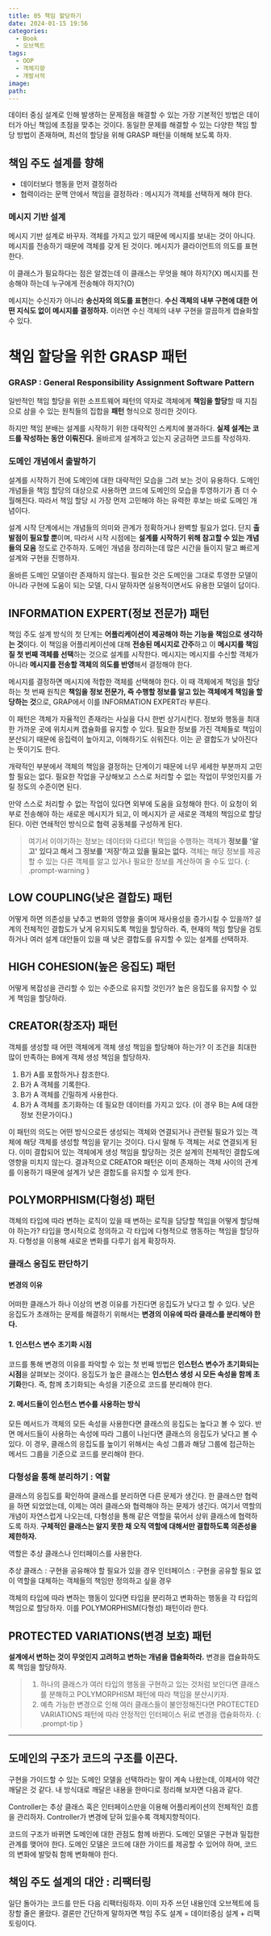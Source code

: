 ```yaml
---
title: 05 책임 할당하기
date: 2024-01-15 19:56
categories:
  - Book
  - 오브젝트
tags:
  - OOP
  - 객체지향
  - 개발서적
image: 
path:
---
```


데이터 중심 설계로 인해 발생하는 문제점을 해결할 수 있는 가장 기본적인 방법은 데이터가 아닌 책임에 초점을 맞추는 것이다. 동일한 문제를 해결할 수 있는 다양한 책임 할당 방법이 존재하며, 최선의 할당을 위해 GRASP 패턴을 이해해 보도록 하자.

## 책임 주도 설계를 향해
+ 데이터보다 행동을 먼저 결정하라
+ 협력이라는 문맥 안에서 책임을 결정하라 : 메시지가 객체를 선택하게 해야 한다.

### 메시지 기반 설계
메시지 기반 설계로 바꾸자. 객체를 가지고 있기 때문에 메시지를 보내는 것이 아니다. 메시지를 전송하기 때문에 객체를 갖게 된 것이다. 메시지가 클라이언트의 의도를 표현한다.

>
이 클래스가 필요하다는 점은 알겠는데 이 클래스는 무엇을 해야 하지?(X)
메시지를 전송해야 하는데 누구에게 전송해야 하지?(O)

메시지는 수신자가 아니라 **송신자의 의도를 표현**한다. **수신 객체의 내부 구현에 대한 어떤 지식도 없이 메시지를 결정하자.** 이러면 수신 객체의 내부 구현을 깔끔하게 캡슐화할 수 있다.

# 책임 할당을 위한 GRASP 패턴
### GRASP : General Responsibility Assignment Software Pattern
일반적인 책임 할당을 위한 소프트웨어 패턴의 약자로 객체에게 **책임을 할당**할 때 지침으로 삼을 수 있는 원칙들의 집합을 **패턴** 형식으로 정리한 것이다.

하지만 책임 분배는 설계를 시작하기 위한 대략적인 스케치에 불과하다. **실제 설계는 코드를 작성하는 동안 이뤄진다.** 올바르게 설계하고 있는지 궁금하면 코드를 작성하자.

### 도메인 개념에서 출발하기
설계를 시작하기 전에 도메인에 대한 대략적인 모습을 그려 보는 것이 유용하다. 도메인 개념들을 책임 할당의 대상으로 사용하면 코드에 도메인의 모습을 투영하기가 좀 더 수월해진다. 따라서 책임 할당 시 가장 먼저 고민해야 하는 유력한 후보는 바로 도메인 개념이다.

설계 시작 단계에서는 개념들의 의미와 관계가 정확하거나 완벽할 필요가 없다. 단지 **출발점이 필요할 뿐**이며, 따라서 시작 시점에는 **설계를 시작하기 위해 참고할 수 있는 개념들의 모음** 정도로 간주하자. 도메인 개념을 정리하는데 많은 시간을 들이지 말고 빠르게 설계와 구현을 진행하자.

올바른 도메인 모델이란 존재하지 않는다. 필요한 것은 도메인을 그대로 투영한 모델이 아니라 구현에 도움이 되는 모델, 다시 말하자면 실용적이면서도 유용한 모델이 답이다.

## INFORMATION EXPERT(정보 전문가) 패턴
책임 주도 설계 방식의 첫 단계는 **어플리케이션이 제공해야 하는 기능을 책임으로 생각하는 것**이다. 이 책임을 어플리케이션에 대해 **전송된 메시지로 간주**하고 이 **메시지를 책임질 첫 번째 객체를 선택**하는 것으로 설계를 시작한다. 메시지는 메시지를 수신할 객체가 아니라 **메시지를 전송할 객체의 의도를 반영**해서 결정해야 한다.

메시지를 결정하면 메시지에 적합한 객체를 선택해야 한다. 이 때 객체에게 책임을 할당하는 첫 번째 원칙은  **책임을 정보 전문가, 즉 수행할 정보를 알고 있는 객체에게 책임을 할당하는 것**으로, GRAP에서 이를 INFORMATION EXPERT라 부른다.

이 패턴은 객체가 자율적인 존재라는 사실을 다시 한번 상기시킨다. 정보와 행동을 최대한 가까운 곳에 위치시켜 캡슐화를 유지할 수 있다. 필요한 정보를 가진 객체들로 책임이 분산되기 때문에 응집력이 높아지고, 이해하기도 쉬워진다. 이는 곧 결합도가 낮아진다는 뜻이기도 한다.

개략적인 부분에서 객체의 책임을 결정하는 단계이기 때문에 너무 세세한 부분까지 고민할 필요는 없다. 필요한 작업을 구상해보고 스스로 처리할 수 없는 작업이 무엇인지를 가릴 정도의 수준이면 된다.

만약 스스로 처리할 수 없는 작업이 있다면 외부에 도움을 요청해야 한다. 이 요청이 외부로 전송해야 하는 새로운 메시지가 되고, 이 메시지가 곧 새로운 객체의 책임으로 할당된다. 이런 연쇄적인 방식으로 협력 공동체를 구성하게 된다.

> 여기서 이야기하는 정보는 데이터와 다르다! 책임을 수행하는 객체가 **정보를 '알고' 있다고 해서 그 정보를 '저장'하고 있을 필요는 없다.** 객체는 해당 정보를 제공할 수 있는 다른 객체를 알고 있거나 필요한 정보를 계산하여 줄 수도 있다.
{: .prompt-warning }

## LOW COUPLING(낮은 결합도) 패턴
어떻게 하면 의존성을 낮추고 변화의 영향을 줄이며 재사용성을 증가시킬 수 있을까? 설계의 전체적인 결합도가 낮게 유지되도록 책임을 할당하라.
즉, 현재의 책임 할당을 검토하거나 여러 설계 대안들이 있을 때 낮은 결합도를 유지할 수 있는 설계를 선택하자.

## HIGH COHESION(높은 응집도) 패턴
어떻게 복잡성을 관리할 수 있는 수준으로 유지할 것인가? 높은 응집도를 유지할 수 있게 책임을 할당하라.

## CREATOR(창조자) 패턴
객체를 생성할 때 어떤 객체에게 객체 생성 책임을 할당해야 하는가? 이 조건을 최대한 많이 만족하는 B에게 객체 생성 책임을 할당하자.

1. B가 A를 포함하거나 참조한다.
2. B가 A 객체를 기록한다.
3. B가 A 객체를 긴밀하게 사용한다.
4. B가 A 객체를 초기화하는 데 필요한 데이터를 가지고 있다. (이 경우 B는 A에 대한 정보 전문가이다.)

이 패턴의 의도는 어떤 방식으로든 생성되는 객체와 연결되거나 관련될 필요가 있는 객체에 해당 객체를 생성할 책임을 맡기는 것이다. 다시 말해 두 객체는 서로 연결되게 된다. 
이미 결합되어 있는 객체에게 생성 책임을 할당하는 것은 설계의 전체적인 결합도에 영향을 미치지 않는다. 결과적으로 CREATOR 패턴은 이미 존재하는 객체 사이의 관계를 이용하기 때문에 설계가 낮은 결합도를 유지할 수 있게 한다.

## POLYMORPHISM(다형성) 패턴
객체의 타입에 따라 변하는 로직이 있을 때 변하는 로직을 담당할 책임을 어떻게 할당해야 하는가? 타입을 명시적으로 정의하고 각 타입에 다형적으로 행동하는 책임을 할당하자. 다형성을 이용해 새로운 변화를 다루기 쉽게 확장하자.
### 클래스 응집도 판단하기
#### 변경의 이유
어떠한 클래스가 하나 이상의 변경 이유를 가진다면 응집도가 낮다고 할 수 있다. 낮은 응집도가 초래하는 문제를 해결하기 위해서는 **변경의 이유에 따라 클래스를 분리해야 한다.**

#### 1. 인스턴스 변수 초기화 시점
코드를 통해 변경의 이유를 파악할 수 있는 첫 번째 방법은 **인스턴스 변수가 초기화되는 시점**을 살펴보는 것이다. 응집도가 높은 클래스는 **인스턴스 생성 시 모든 속성을 함께 초기화**한다. 즉, 함께 초기화되는 속성을 기준으로 코드를 분리해야 한다.

#### 2. 메서드들이 인스턴스 변수를 사용하는 방식
모든 메서드가 객체의 모든 속성을 사용한다면 클래스의 응집도는 높다고 볼 수 있다. 반면 메서드들이 사용하는 속성에 따라 그룹이 나뉜다면 클래스의 응집도가 낮다고 볼 수 있다. 이 경우, 클래스의 응집도를 높이기 위해서는 속성 그룹과 해당 그룹에 접근하는 메서드 그룹을 기준으로 코드를 분리해야 한다.

### 다형성을 통해 분리하기 : 역할
클래스의 응집도를 확인하여 클래스를 분리하면 다른 문제가 생긴다. 한 클래스만 협력을 하면 되었었는데, 이제는 여러 클래스와 협력해야 하는 문제가 생긴다. 여기서 역할의 개념이 자연스럽게 나오는데, 다형성을 통해 같은 역할을 묶어서 상위 클래스에 협력하도록 하자. **구체적인 클래스는 알지 못한 채 오직 역할에 대해서만 결합하도록 의존성을 제한하자.** 

역할은 추상 클래스나 인터페이스를 사용한다.

>
추상 클래스 : 구현을 공유해야 할 필요가 있을 경우
인터페이스 : 구현을 공유할 필요 없이 역할을 대체하는 객체들의 책임만 정의하고 싶을 경우

객체의 타입에 따라 변하는 행동이 있다면 타입을 분리하고 변화하는 행동을 각 타입의 책임으로 할당하자. 이를 POLYMORPHISM(다형성) 패턴이라 한다.

## PROTECTED VARIATIONS(변경 보호) 패턴
**설계에서 변하는 것이 무엇인지 고려하고 변하는 개념을 캡슐화하라.**
변경을 캡슐화하도록 책임을 할당하자.

>1. 하나의 클래스가 여러 타입의 행동을 구현하고 있는 것처럼 보인다면 클래스를 분해하고 POLYMORPHISM 패턴에 따라 책임을 분산시키자.
>2. 예측 가능한 변경으로 인해 여러 클래스들이 불안정해진다면 PROTECTED VARIATIONS 패턴에 따라 안정적인 인터페이스 뒤로 변경을 캡슐화하자.
{: .prompt-tip }

---
## 도메인의 구조가 코드의 구조를 이끈다.
구현을 가이드할 수 있는 도메인 모델을 선택하라는 말이 계속 나왔는데, 이제서야 약간 깨달은 것 같다. 내 방식대로 깨달은 내용을 한마디로 정리해 보자면 다음과 같다.

Controller는 추상 클래스 혹은 인터페이스만을 이용해 어플리케이션의 전체적인 흐름을 관리하자. Controller가 변경에 닫혀 있을수록 객체지향적이다.

코드의 구조가 바뀌면 도메인에 대한 관점도 함께 바뀐다. 도메인 모델은 구현과 밀접한 관계를 맺어야 한다. 도메인 모델은 코드에 대한 가이드를 제공할 수 있어야 하며, 코드의 변화에 발맞춰 함께 변화해야 한다.

## 책임 주도 설계의 대안 : 리팩터링
일단 돌아가는 코드를 만든 다음 리팩터링하자. 이미 자주 쓰던 내용인데 오브젝트에 등장할 줄은 몰랐다.
결론만 간단하게 말하자면 책임 주도 설계 = 데이터중심 설계 + 리팩토링이다.